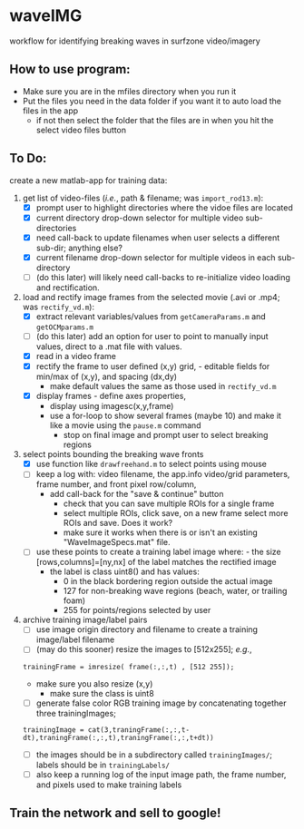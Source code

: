 # waveIMG
workflow for identifying breaking waves in surfzone video/imagery

## How to use program:
- Make sure you are in the mfiles directory when you run it
- Put the files you need in the data folder if you want it to auto load the files in the app
   - if not then select the folder that the files are in when you hit the select video files button




## To Do:
create a new matlab-app for training data:
   1) get list of video-files (*i.e.*, path & filename; was `import_rod13.m`):
      - [x] prompt user to highlight directories where the vidoe files are located
      - [x] current directory drop-down selector for multiple video sub-directories
      - [x] need call-back to update filenames when user selects a different sub-dir; anything else? 
      - [x] current filename drop-down selector for multiple videos in each sub-directory
      - [ ] \(do this later) will likely need call-backs to re-initialize video loading and rectification.
   2) load and rectify image frames from the selected movie (.avi or .mp4; was `rectify_vd.m`):
      - [x] extract relevant variables/values from `getCameraParams.m` and `getOCMparams.m`
      - [ ] \(do this later) add an option for user to point to manually input values, direct to a .mat file with values.
      - [x] read in a video frame
      - [x] rectify the frame to user defined (x,y) grid,
            - editable fields for min/max of (x,y), and spacing (dx,dy)
	    - make default values the same as those used in `rectify_vd.m`
      - [x] display frames
            - define axes properties,
	    - display using imagesc(x,y,frame)
	    - use a for-loop to show several frames (maybe 10) and make it like a movie using the `pause.m` command
            - stop on final image and prompt user to select breaking regions
   3) select points bounding the breaking wave fronts
      - [x] use function like `drawfreehand.m` to select points using mouse
      - [ ] keep a log with: video filename, the app.info video/grid parameters, frame number, and front pixel row/column,
	    - add call-back for the "save & continue" button
            - check that you can save multiple ROIs for a single frame
            - select multiple ROIs, click save, on a new frame select more ROIs and save. Does it work?
            - make sure it works when there is or isn't an existing "WaveImageSpecs.mat" file.
      - [ ] use these points to create a training label image where:
            - the size [rows,columns]=[ny,nx] of the label matches the rectified image
	    - the label is class uint8() and has values:
	      - 0 in the black bordering region outside the actual image
	      - 127 for non-breaking wave regions (beach, water, or trailing foam)
	      - 255 for points/regions selected by user
   4) archive training image/label pairs
      - [ ] use image origin directory and filename to create a training image/label filename
      - [ ] \(may do this sooner) resize the images to [512x255]; *e.g.*,
      ```
      trainingFrame = imresize( frame(:,:,t) , [512 255]);
      ```
		- make sure you also resize (x,y)
	    	- make sure the class is uint8
      - [ ] generate false color RGB training image by concatenating together three trainingImages;
      ```
      trainingImage = cat(3,traningFrame(:,:,t-dt),traningFrame(:,:,t),traningFrame(:,:,t+dt))
      ```
      - [ ] the images should be in a subdirectory called `trainingImages/`; labels should be in `trainingLabels/`
      - [ ] also keep a running log of the input image path, the frame number, and pixels used to make training labels

## Train the network and sell to google!

